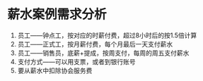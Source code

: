 # 薪水案例需求分析

1. 员工——钟点工，按对应的时薪付费，超过8小时后的按1.5倍计算
2. 员工——正式工，按月薪付费，每个月最后一天支付薪水
3. 员工——销售员，底薪+提成，按周支付，每周的周五支付薪水
4. 支付方式——可以用支票，或者到银行账号
5. 要从薪水中扣除协会服务费
